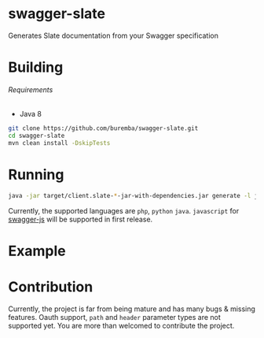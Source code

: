 # swagger-slate
Generates Slate documentation from your Swagger specification


# Building

###### Requirements
- Java 8

```sh
git clone https://github.com/buremba/swagger-slate.git
cd swagger-slate
mvn clean install -DskipTests
```

# Running
```sh
java -jar target/client.slate-*-jar-with-dependencies.jar generate -l java,python,php -i src/main/resources/rakam-example-spec.json -o ./
```

Currently, the supported languages are `php`, `python` `java`. `javascript` for [swagger-js](https://github.com/swagger-api/swagger-js) will be supported in first release.

# Example


# Contribution
Currently, the project is far from being mature and has many bugs & missing features.
Oauth support, `path` and `header` parameter types are not supported yet.
You are more than welcomed to contribute the project.
